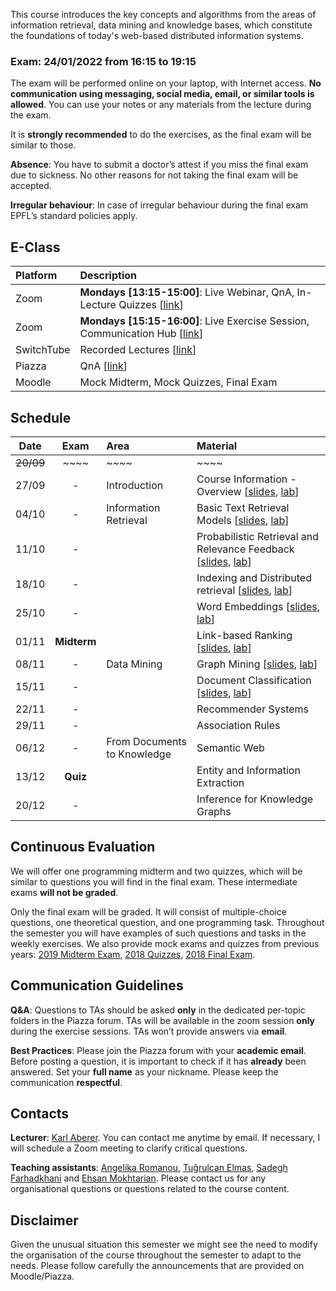  
This course introduces the key concepts and algorithms from the areas of information retrieval, data mining and knowledge bases, which constitute the foundations of today's web-based distributed information systems. 

### Exam: 24/01/2022 from 16:15 to 19:15

<!-- ## Exam (11/01/2021 from 08:15 to 11:15 at [AAC231](https://plan.epfl.ch/?room==AAC%202%2031), [SG1](https://plan.epfl.ch/?room==SG%201138)) -->

The exam will be performed online on your laptop, with Internet access. **No communication using messaging, social media, email, or similar tools is allowed**. You can use your notes or any materials from the lecture during the exam.

It is **strongly recommended** to do the exercises, as the final exam will be similar to those.

**Absence**: You have to submit a doctor’s attest if you miss the final exam due to sickness. No other reasons for not taking the final exam will be accepted. 

**Irregular behaviour**: In case of irregular behaviour during the final exam EPFL’s standard policies apply.





## E-Class

| Platform | Description  |
|:---------|:-----------|
Zoom | **Mondays [13:15-15:00]**: Live Webinar, QnA, In-Lecture Quizzes [[link](https://epfl.zoom.us/j/65956515720)] |
Zoom |  **Mondays [15:15-16:00]**: Live Exercise Session, Communication Hub [[link](https://epfl.zoom.us/j/69435562992)] |
SwitchTube | Recorded Lectures [[link](https://tube.switch.ch/channels/zireVjctlC)] |
Piazza	| QnA [[link](https://piazza.com/epfl.ch/fall2021/cs423)] | 
Moodle | Mock Midterm, Mock Quizzes, Final Exam | <!-- [[link](https://moodle.epfl.ch/user/view.php?course=4051)] -->



## Schedule

| Date      | Exam        | Area                        | Material                                                           |
|:---------:|:-----------:|:----------------------------|:-------------------------------------------------------------------|
| ~~20/09~~ | ~~~~        | ~~~~                        | ~~~~                                                               |
| 27/09     | -           | Introduction                | Course Information - Overview [[slides][1p], [lab][1l]] |
| 04/10     | -           | Information Retrieval       | Basic Text Retrieval Models [[slides][2p], [lab][2l]] |
| 11/10     | -           |                             | Probabilistic Retrieval and Relevance Feedback [[slides][3p], [lab][3l]] |
| 18/10     | -           |                             | Indexing and Distributed retrieval [[slides][4p], [lab][4l]]  |
| 25/10     | -           |                             | Word Embeddings [[slides][5p], [lab][5l]] |
| 01/11     | **Midterm** |                             | Link-based Ranking [[slides][6p], [lab][6l]] |
| 08/11     | -           | Data Mining                 | Graph Mining [[slides][7p], [lab][7l]] |
| 15/11     | -           |                             | Document Classification [[slides][8p], [lab][8l]]    |
| 22/11     | -           |                             | Recommender Systems <!-- [[slides][8p], [lab][8l]]  -->                          |
| 29/11     | -           |                             | Association Rules <!-- [[slides][9p], [lab][9l]]   -->            |
| 06/12     | -           | From Documents to Knowledge | Semantic Web <!-- [[slides][10p], [lab][10l]]  -->                |
| 13/12     | **Quiz**  |                             | Entity and Information Extraction <!-- [[slides][11p], [lab][11l]]   --> |
| 20/12     | -           |                             | Inference for Knowledge Graphs <!-- [[slides][12p], [lab][12l]]     -->  |


## Continuous Evaluation

We will offer one programming midterm and two quizzes, which will be similar to questions you will find in the final exam. These intermediate exams **will not be graded**.

Only the final exam will be graded. It will consist of multiple-choice questions, one theoretical question, and one programming task. Throughout the semester you will have examples of such questions and tasks in the weekly exercises. We also provide mock exams and quizzes from previous years: [2019 Midterm Exam](https://github.com/LSIR/DIS/blob/master/Extras/2019-Midterm), [2018 Quizzes](https://github.com/LSIR/DIS/blob/master/Extras/2018-Quizzes), [2018 Final Exam](https://github.com/LSIR/DIS/blob/master/Extras/2018-Final).


## Communication Guidelines

**Q&A**: Questions to TAs should be asked **only** in the dedicated per-topic folders in the Piazza forum. TAs will be available in the zoom session **only** during the exercise sessions. <!-- You can also send private messages, but this should be done only for questions that aren’t of general interest; otherwise, you **must** use public channels. --> <!-- Important **announcements** will be pinned on the **general** channel. --> TAs won’t provide answers via **email**.

**Best Practices**: Please join the Piazza forum with your **academic email**. Before posting a question, it is important to check if it has **already** been answered<!--  in any of the group channels -->. <!-- Avoid using **@everyone** and **@here**; this will trigger a notification being sent to all the students and TAs. --> Set your **full name** as your nickname. Please keep the communication **respectful**.


## Contacts

**Lecturer**: [Karl Aberer](http://lsir.epfl.ch/aberer).
You can contact me anytime by email. If necessary, I will schedule a Zoom meeting to clarify critical questions.

**Teaching assistants**: [Angelika Romanou](https://people.epfl.ch/angelika.romanou), [Tuğrulcan Elmas](https://people.epfl.ch/tugrulcan.elmas), [Sadegh Farhadkhani](https://people.epfl.ch/sadegh.farhadkhani) and [Ehsan Mokhtarian](https://people.epfl.ch/ehsan.mokhtarian).
Please contact us for any organisational questions or questions related to the course content.

## Disclaimer

Given the unusual situation this semester we might see the need to modify the organisation of the course throughout the semester to adapt to the needs. Please follow carefully the announcements that are provided on Moodle/Piazza.


[1p]:https://github.com/LSIR/DIS/blob/master/Lectures/week%201
[2p]:https://github.com/LSIR/DIS/blob/master/Lectures/week%202
[3p]:https://github.com/LSIR/DIS/blob/master/Lectures/week%203
[4p]:https://github.com/LSIR/DIS/blob/master/Lectures/week%204
[5p]:https://github.com/LSIR/DIS/blob/master/Lectures/week%205
[6p]:https://github.com/LSIR/DIS/blob/master/Lectures/week%206
[7p]:https://github.com/LSIR/DIS/blob/master/Lectures/week%207
[8p]:https://github.com/LSIR/DIS/blob/master/Lectures/week%208
[9p]:https://github.com/LSIR/DIS/blob/master/Lectures/week%209
[10p]:https://github.com/LSIR/DIS/blob/master/Lectures/week%2010
[11p]:https://github.com/LSIR/DIS/blob/master/Lectures/week%2011
[12p]:https://github.com/LSIR/DIS/blob/master/Lectures/week%2012
[13p]:https://github.com/LSIR/DIS/blob/master/Lectures/week%2013

[1l]:https://github.com/LSIR/DIS/blob/master/Exercises/week%201
[2l]:https://github.com/LSIR/DIS/blob/master/Exercises/week%202
[3l]:https://github.com/LSIR/DIS/blob/master/Exercises/week%203
[4l]:https://github.com/LSIR/DIS/blob/master/Exercises/week%204
[5l]:https://github.com/LSIR/DIS/blob/master/Exercises/week%205
[6l]:https://github.com/LSIR/DIS/blob/master/Exercises/week%206
[7l]:https://github.com/LSIR/DIS/blob/master/Exercises/week%207
[8l]:https://github.com/LSIR/DIS/blob/master/Exercises/week%208
[9l]:https://github.com/LSIR/DIS/blob/master/Exercises/week%209
[10l]:https://github.com/LSIR/DIS/blob/master/Exercises/week%2010
[11l]:https://github.com/LSIR/DIS/blob/master/Exercises/week%2011
[12l]:https://github.com/LSIR/DIS/blob/master/Exercises/week%2012
[13l]:https://github.com/LSIR/DIS/blob/master/Exercises/week%2013
